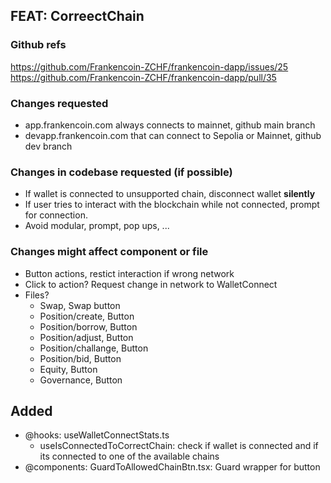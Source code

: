 ## FEAT: CorreectChain

### Github refs

https://github.com/Frankencoin-ZCHF/frankencoin-dapp/issues/25
https://github.com/Frankencoin-ZCHF/frankencoin-dapp/pull/35

### Changes requested

-   app.frankencoin.com always connects to mainnet, github main branch
-   devapp.frankencoin.com that can connect to Sepolia or Mainnet, github dev branch

### Changes in codebase requested (if possible)

-   If wallet is connected to unsupported chain, disconnect wallet **silently**
-   If user tries to interact with the blockchain while not connected, prompt for connection.
-   Avoid modular, prompt, pop ups, ...

### Changes might affect component or file

-   Button actions, restict interaction if wrong network
-   Click to action? Request change in network to WalletConnect
-   Files?
    -   Swap, Swap button
    -   Position/create, Button
    -   Position/borrow, Button
    -   Position/adjust, Button
    -   Position/challange, Button
    -   Position/bid, Button
    -   Equity, Button
    -   Governance, Button

## Added

-   @hooks: useWalletConnectStats.ts
    -   useIsConnectedToCorrectChain: check if wallet is connected and if its connected to one of the available chains
-   @components: GuardToAllowedChainBtn.tsx: Guard wrapper for button
